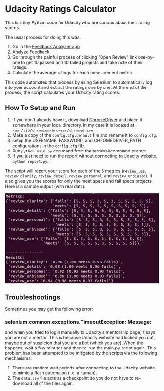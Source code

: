 # Udacity Ratings Calculator

This is a tiny Python code for Udacity who are curious about their rating scores.

The usual process for doing this was:

1. Go to the [Feedback Analyzer app](https://udacity-mentor-feedback-viewer.web.app/)
2. Analyze Feedback.
3. Go through the painful process of clicking "Open Review" link one-by-one to get
10 passed and 10 failed projects and take note of their ratings.
4. Calculate the average ratings for each measurement metric.

This code automates that process by using Selenium to automatically log into your account and extract the ratings one by one. At the end of the process, the script calculates your Udacity rating scores.

## How To Setup and Run

1. If you don't already have it, download [ChromeDriver](https://sites.google.com/chromium.org/driver/downloads) and place it somewhere in your local directory. In my case it is located at `/usr/lib/chromium-browser/chromedriver`.
2. Make a copy of the `config.cfg.default` file and rename it to `config.cfg`.
3. setup the USERNAME, PASSWORD, and CHROMEDRIVER_PATH configurations in the `config.cfg` file.
4. Run `python main.py` command from the terminal/command prompt.
5. If you just need to run the report without connecting to Udacity website, `python report.py`.

The script will report your score for each of the 5 metrics (`review_use`, `review_clarity`, `review_detail`, `review_personal`, and `review_unbiased`). It also gives you the scores for only the meet specs and fail specs projects. Here is a sample output (with real data):

![demo](./images/demo.png)

## Troubleshootings

Sometimes you may get the following error:

### selenium.common.exceptions.TimeoutException: Message:

and when you tried to login manually to Udacity's mentorship page, it says you are not a mentor. This is because Udacity website had kicked you out, maybe out of suspicion that you are a bot (which you are). When this happens, wait a few minutes and then re-run the main.py script again. This problem has been attempted to be mitigated by the scripts via the following mechanisms:

1. There are random wait periods after connecting to the Udacity website to mimic a flesh automaton (i.e. a human).
2. The `data.csv` file acts as a checkpoint so you do not have to re-download all of the files again.
